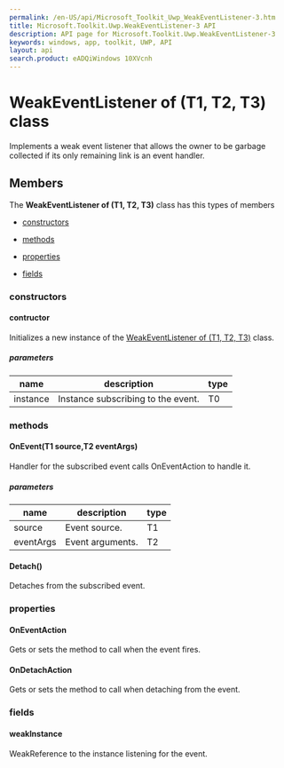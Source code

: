 ```yaml
---
permalink: /en-US/api/Microsoft_Toolkit_Uwp_WeakEventListener-3.htm
title: Microsoft.Toolkit.Uwp.WeakEventListener-3 API 
description: API page for Microsoft.Toolkit.Uwp.WeakEventListener-3
keywords: windows, app, toolkit, UWP, API
layout: api
search.product: eADQiWindows 10XVcnh
---
```



# WeakEventListener of (T1, T2, T3) class

Implements a weak event listener that allows the owner to be garbage collected if its only remaining link is an event handler.

## Members

The **WeakEventListener of (T1, T2, T3)** class has this types of members

* [constructors](#constructors)

* [methods](#methods)

* [properties](#properties)

* [fields](#fields)

### constructors

#### contructor

Initializes a new instance of the [WeakEventListener of (T1, T2, T3)](Microsoft_Toolkit_Uwp_WeakEventListener-3.htm) class.

##### parameters



| name | description | type || --- | --- | --- || instance | Instance subscribing to the event. | T0 |


### methods

#### OnEvent(T1 source,T2 eventArgs)

Handler for the subscribed event calls OnEventAction to handle it.

##### parameters



| name | description | type || --- | --- | --- || source | Event source. | T1 || eventArgs | Event arguments. | T2 |


#### Detach()

Detaches from the subscribed event.



### properties

#### OnEventAction

Gets or sets the method to call when the event fires.



#### OnDetachAction

Gets or sets the method to call when detaching from the event.



### fields

#### weakInstance

WeakReference to the instance listening for the event.


